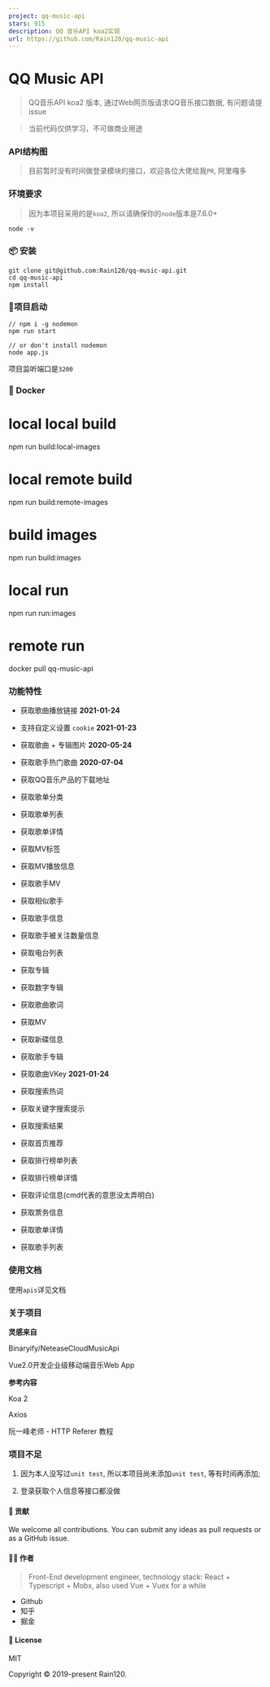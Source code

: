 ```yaml
---
project: qq-music-api
stars: 915
description: QQ 音乐API koa2实现
url: https://github.com/Rain120/qq-music-api
---
```


QQ Music API
============

  
  

> QQ音乐API koa2 版本, 通过Web网页版请求QQ音乐接口数据, 有问题请提 issue

> 当前代码仅供学习，不可做商业用途

### API结构图

> 目前暂时没有时间做登录模块的接口，欢迎各位大佬给我`PR`, 阿里嘎多

### 环境要求

> 因为本项目采用的是`koa2`, 所以请确保你的`node`版本是7.6.0+

```
node -v
```

### 📦 安装

```
git clone git@github.com:Rain120/qq-music-api.git
cd qq-music-api
npm install
```

### 🔨项目启动

```
// npm i -g nodemon
npm run start

// or don't install nodemon
node app.js
```

项目监听端口是`3200`

### 🐳 Docker

# local local build
npm run build:local-images

# local remote build
npm run build:remote-images

# build images
npm run build:images

# local run
npm run run:images

# remote run
docker pull qq-music-api

### 功能特性

-   获取歌曲播放链接 **2021-01-24**
    
-   支持自定义设置 `cookie` **2021-01-23**
    
-   获取歌曲 + 专辑图片 **2020-05-24**
    
-   获取歌手热门歌曲 **2020-07-04**
    
-   获取QQ音乐产品的下载地址
    
-   获取歌单分类
    
-   获取歌单列表
    
-   获取歌单详情
    
-   获取MV标签
    
-   获取MV播放信息
    
-   获取歌手MV
    
-   获取相似歌手
    
-   获取歌手信息
    
-   获取歌手被关注数量信息
    
-   获取电台列表
    
-   获取专辑
    
-   获取数字专辑
    
-   获取歌曲歌词
    
-   获取MV
    
-   获取新碟信息
    
-   获取歌手专辑
    
-   获取歌曲VKey **2021-01-24**
    
-   获取搜索热词
    
-   获取关键字搜索提示
    
-   获取搜索结果
    
-   获取首页推荐
    
-   获取排行榜单列表
    
-   获取排行榜单详情
    
-   获取评论信息(cmd代表的意思没太弄明白)
    
-   获取票务信息
    
-   获取歌单详情
    
-   获取歌手列表
    

### 使用文档

使用`apis`详见文档

### 关于项目

**灵感来自**

Binaryify/NeteaseCloudMusicApi

Vue2.0开发企业级移动端音乐Web App

**参考内容**

Koa 2

Axios

阮一峰老师 - HTTP Referer 教程

### 项目不足

1.  因为本人没写过`unit test`, 所以本项目尚未添加`unit test`, 等有时间再添加;
    
2.  登录获取个人信息等接口都没做
    

#### 🤝 贡献

We welcome all contributions. You can submit any ideas as pull requests or as a GitHub issue.

#### 👨‍🏭 作者

> Front-End development engineer, technology stack: React + Typescript + Mobx, also used Vue + Vuex for a while

-   Github
-   知乎
-   掘金

#### 📝 License

MIT

Copyright © 2019-present Rain120.
